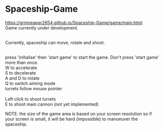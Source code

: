 # Spaceship-Game

https://grimreaper2654.github.io/Spaceship-Game/game/main.html <br>
Game currently under development.<br><br>

Currently, spaceship can move, rotate and shoot.<br><br>

press 'initialise' then 'start game' to start the game. Don't press 'start game' more than once. <br>
W to accelerate<br>
S to decelerate<br>
A and D to rotate<br>
Q to switch aiming mode<br>
turrets follow mouse pointer <br><br>
Left click to shoot turrets <br>
E to shoot main cannon (not yet implemented)<br>


NOTE: the size of the game area is based on your screen resolution so if your screen is small, it will be hard (impossible) to manoeuver the spaceship.
